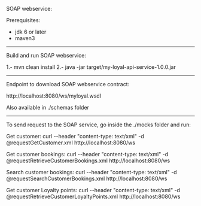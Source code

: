 
SOAP webservice:

Prerequisites:

- jdk 6 or later
- maven3

----------

Build and run SOAP webservice:

1.- mvn clean install
2.- java -jar target/my-loyal-api-service-1.0.0.jar

----------

Endpoint to download SOAP webservice contract:

http://localhost:8080/ws/myloyal.wsdl

Also available in ./schemas folder

----------

To send request to the SOAP service, go inside the ./mocks folder and run:

Get customer:
curl --header "content-type: text/xml" -d @requestGetCustomer.xml http://localhost:8080/ws

Get customer bookings:
curl --header "content-type: text/xml" -d @requestRetrieveCustomerBookings.xml http://localhost:8080/ws

Search customer bookings:
curl --header "content-type: text/xml" -d @requestSearchCustomerBookings.xml http://localhost:8080/ws

Get customer Loyalty points:
curl --header "content-type: text/xml" -d @requestRetrieveCustomerLoyaltyPoints.xml http://localhost:8080/ws


